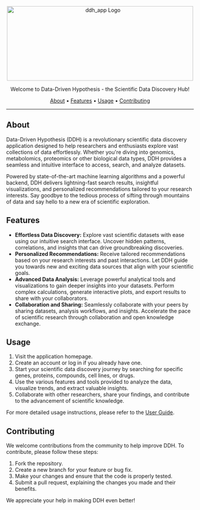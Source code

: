 <html lang="en">

<head>
  <meta charset="UTF-8">
  <meta name="viewport" content="width=device-width, initial-scale=1.0">
</head>

<body>
  <div align="center">
    <img src="app/code/www/ddh_logo.png" alt="ddh_app Logo" width="500" height="200">
  </div>

  <p align="center">
    Welcome to Data-Driven Hypothesis - the Scientific Data Discovery Hub!
  </p>

  <p align="center">
    <a href="#about">About</a> •
    <a href="#features">Features</a> •
    <a href="#usage">Usage</a> •
    <a href="#contributing">Contributing</a>
  </p>

  <hr>

  <h2 id="about">About</h2>

  <p>
    Data-Driven Hypothesis (DDH) is a revolutionary scientific data discovery application designed to help researchers and enthusiasts explore vast
    collections of data effortlessly. Whether you're diving into genomics, metabolomics, proteomics or other biological data types, DDH
    provides a seamless and intuitive interface to access, search, and analyze datasets.
  </p>

  <p>
    Powered by state-of-the-art machine learning algorithms and a powerful backend, DDH delivers lightning-fast search
    results, insightful visualizations, and personalized recommendations tailored to your research interests. Say goodbye to the
    tedious process of sifting through mountains of data and say hello to a new era of scientific exploration.
  </p>

  <h2 id="features">Features</h2>

  <ul>
    <li>
      <strong>Effortless Data Discovery:</strong> Explore vast scientific datasets with ease using our intuitive search
      interface. Uncover hidden patterns, correlations, and insights that can drive groundbreaking discoveries.
    </li>
    <li>
      <strong>Personalized Recommendations:</strong> Receive tailored recommendations based on your research interests and past
      interactions. Let DDH guide you towards new and exciting data sources that align with your scientific goals.
    </li>
    <li>
      <strong>Advanced Data Analysis:</strong> Leverage powerful analytical tools and visualizations to gain deeper insights into
      your datasets. Perform complex calculations, generate interactive plots, and export results to share with your
      collaborators.
    </li>
    <li>
      <strong>Collaboration and Sharing:</strong> Seamlessly collaborate with your peers by sharing datasets, analysis
      workflows, and insights. Accelerate the pace of scientific research through collaboration and open knowledge exchange.
    </li>
  </ul>

  <h2 id="usage">Usage</h2>

  <ol>
    <li>Visit the application homepage.</li>
    <li>Create an account or log in if you already have one.</li>
    <li>Start your scientific data discovery journey by searching for specific genes, proteins, compounds, cell lines, or drugs.</li>
    <li>Use the various features and tools provided to analyze the data, visualize trends, and extract valuable insights.</li>
    <li>Collaborate with other researchers, share your findings, and contribute to the advancement of scientific knowledge.</li>
  </ol>

  <p>For more detailed usage instructions, please refer to the <a href="https://www.datadrivenhypothesis.org">User Guide</a>.</p>

  <h2 id="contributing">Contributing</h2>

  <p>We welcome contributions from the community to help improve DDH. To contribute, please follow these steps:</p>

  <ol>
    <li>Fork the repository.</li>
    <li>Create a new branch for your feature or bug fix.</li>
    <li>Make your changes and ensure that the code is properly tested.</li>
    <li>Submit a pull request, explaining the changes you made and their benefits.</li>
  </ol>

  <p>We appreciate your help in making DDH even better!</p>
</body>

</html>
